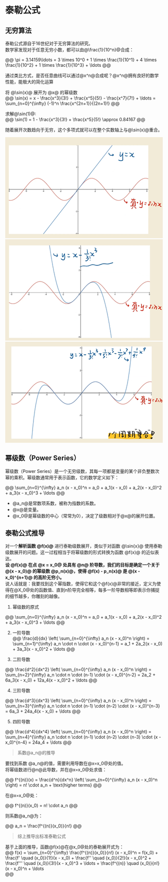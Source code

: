 # 泰勒公式  

## 无穷算法   

泰勒公式源自于16世纪对于无穷算法的研究。  
数学家发现对于任意无穷小数，都可以由@\frac{1}{10^n}@合成：   

@@
\pi = 3.14159\ldots = 3 \times 10^0 + 1 \times \frac{1}{10^1} + 4 \times \frac{1}{10^2} + 1 \times \frac{1}{10^3} + \ldots
@@

通过类比方式，是否任意曲线可以通过@x^n@合成呢？@x^n@拥有良好的数学性能，能极大的简化运算     

将 @\sin(x)@ 展开为 @x@ 的幂级数     
@@
\sin(x) = x - \frac{x^3}{3!} + \frac{x^5}{5!} - \frac{x^7}{7!} + \ldots = \sum_{n=0}^{\infty} (-1)^n \frac{x^{2n+1}}{(2n+1)!}
@@

求解@\sin(1)@:   
@@
\sin(1) = 1 - \frac{x^3}{3!} + \frac{x^5}{5!}  \approx 0.84167 
@@ 

随着展开次数趋向于无穷，这个多项式就可以在整个实数轴上与@\sin(x)@重合。     

![一次展开](./img/Taylor/01.png ':size=WIDTHxHEIGHT')
![三次展开](./img/Taylor/02.png ':size=WIDTHxHEIGHT')
![九次展开](./img/Taylor/03.png ':size=WIDTHxHEIGHT')


## 幂级数（Power Series）

幂级数（Power Series）是一个无穷级数，其每一项都是变量的某个非负整数次幂的乘积。幂级数通常用于表示函数，它的数学定义如下：   

@@
\sum_{n=0}^{\infty} a_n (x - x_0)^n = a_0 + a_1(x - x_0) + a_2(x - x_0)^2 + a_3(x - x_0)^3 + \ldots
@@

* @a_n@是常数项系数，被称为指数的系数。
* @x@是变量。
* @x_0@是幂级数的中心（常常为0），决定了级数相对于@x@的展开位置。


## 泰勒公式推导  

对一个**解析函数 @f(x)@** 进行泰勒级数展开，类似于对函数 @\sin{x}@ 使用泰勒级数展开的问题。这一过程相当于将幂级数的形式转换为函数 @f(x)@ 的近似表达。    
**设 @f(x)@ 在点 @x = x_0@ 处具有 @n@ 阶导数，我们的目标是确定一个关于 @(x - x_0)@ 的幂级数 @p_n(x)@，使得 @f(x) - p_n(x)@ 是 @(x - x_0)^{n+1}@ 的高阶无穷小。**     
说人话就是：我要找到这个幂指数，使得它和这个@f(x)@非常的接近，定义为使得在@X_0@处的函数值、直到n阶导完全相等，每多一阶导数相等即表示你捕捉的细节越多，你雕刻的越像。   

1. 幂级数的原式  

@@
\sum_{n=0}^{\infty} a_n (x - x_0)^n = a_0 + a_1(x - x_0) + a_2(x - x_0)^2 + a_3(x - x_0)^3 + \ldots
@@

2. 一阶导数   
@@
\frac{d}{dx} \left( \sum_{n=0}^{\infty} a_n (x - x_0)^n \right) = \sum_{n=1}^{\infty} a_n \cdot n \cdot (x - x_0)^{n-1} = a_1 + 2a_2(x - x_0) + 3a_3(x - x_0)^2 + \ldots
@@

3. 二阶导数   

@@
\frac{d^2}{dx^2} \left( \sum_{n=0}^{\infty} a_n (x - x_0)^n \right) = \sum_{n=2}^{\infty} a_n \cdot n \cdot (n-1) \cdot (x - x_0)^{n-2} = 2a_2 + 6a_3(x - x_0) + 12a_4(x - x_0)^2 + \ldots
@@

4. 三阶导数   

@@
\frac{d^3}{dx^3} \left( \sum_{n=0}^{\infty} a_n (x - x_0)^n \right) = \sum_{n=3}^{\infty} a_n \cdot n \cdot (n-1) \cdot (n-2) \cdot (x - x_0)^{n-3} = 6a_3 + 24a_4(x - x_0) + \ldots
@@

5. 四阶导数   

@@
\frac{d^4}{dx^4} \left( \sum_{n=0}^{\infty} a_n (x - x_0)^n \right) = \sum_{n=4}^{\infty} a_n \cdot n \cdot (n-1) \cdot (n-2) \cdot (n-3) \cdot (x - x_0)^{n-4} = 24a_4 + \ldots
@@

> 系数@a_n@的推导    


要找到系数 @a_n@的值，需要利用导数在@x=x_0@处的值。  
将幂级数进行@n@此导数，并在@x=x_0@处求值：   

@@
f^{(n)}(x) = \frac{d^n}{dx^n} \left( \sum_{n=0}^{\infty} a_n (x - x_0)^n \right) = n! \cdot a_n + \text{higher terms}
@@  

在@x=x_0@处：   

@@
f^{(n)}(x_0) = n! \cdot a_n
@@  

则系数@a_n@为：  

@@
a_n = \frac{f^{(n)}(x_0)}{n!}
@@  

> 综上推导出标准泰勒公式   

基于上面的推导，函数@f(x)@在@x_0@处的泰勒展开式为：    
@@
f(x) = \sum_{n=0}^{\infty} \frac{f^{(n)}(x_0)}{n!} (x - x_0)^n = f(x_0) + \frac{f' \quad (x_0)}{1!}(x - x_0) + \frac{f'' \quad (x_0)}{2!}(x - x_0)^2 + \frac{f''' \quad (x_0)}{3!}(x - x_0)^3 + \ldots + \frac{f^{(n)} \quad (x_0)}{n!} (x - x_0)^n + \ldots   
@@



